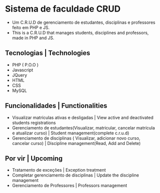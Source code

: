 # Sistema de faculdade CRUD
- Um C.R.U.D de gerenciamento de estudantes, disciplinas e professores feito em PHP e JS.
- This is a C.R.U.D that manages students, disciplines and professors, made in PHP and JS.


## Tecnologias | Technologies
- PHP ( P.O.O )
- Javascript
- JQuery
- HTML
- CSS
- MySQL

## Funcionalidades | Functionalities
- Visualizar matrículas ativas e desligadas | View active and deactivated students registrations
- Gerenciamento de estudantes(Visualizar, matricular, cancelar matrícula e atualizar curso) | Student management(complete c.r.u.d)
- Gerenciamento de disciplinas ( Visualizar, adicionar novo curso, cancelar curso) | Discipline management(Read, Add and Delete)

## Por vir | Upcoming
- Tratamento de exceções | Exception treatment
- Completar gerenciamento de disciplinas | Update the discipline management
- Gerenciamento de Professores | Professors management
